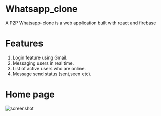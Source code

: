 # Whatsapp_clone

A P2P Whatsapp-clone is a web application built with react and firebase

# Features
1. Login feature using Gmail.
2. Messaging users in real time.
3. List of active users who are online.
4. Message send status (sent,seen etc).

# Home page
![screenshot](https://i2.paste.pics/JQ29G.png)